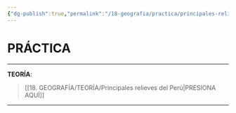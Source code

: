 ```yaml
---
{"dg-publish":true,"permalink":"/18-geografia/practica/principales-relieves-del-peru/","tags":["Geografía","Práctica"]}
---
```


# PRÁCTICA
---
**TEORÍA**:
>[[18. GEOGRAFÍA/TEORÍA/Principales relieves del Perú\|PRESIONA AQUÍ]]

---


